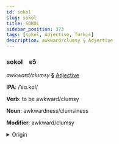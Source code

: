 ```yaml
---
id: sokol
slug: sokol
title: SOKOL
sidebar_position: 373
tags: [sokol, Adjective, Turkic]
description: awkward/clumsy § Adjective
---
```


### sokol&emsp;<span kind="abugida">ɐɔ͊</span>

*awkward/clumsy* **§** [Adjective](../../tags/Adjective)

**IPA**: /ˈsɑ.kɑl/

**Verb**: to be awkward/clumsy

**Noun**: awkwardness/clumsiness

**Modifier**: awkward/clumsy

<details>
    <summary>Origin</summary>
    Turkish sakar <br/>
    <em>Turkic Language Family</em>
</details>